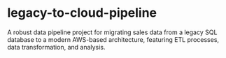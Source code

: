 # legacy-to-cloud-pipeline
A robust data pipeline project for migrating sales data from a legacy SQL database to a modern AWS-based architecture, featuring ETL processes, data transformation, and analysis.
